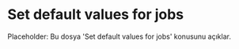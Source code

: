 # Set default values for jobs

Placeholder: Bu dosya 'Set default values for jobs' konusunu açıklar.
